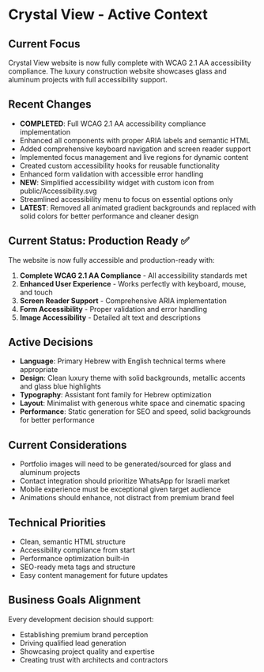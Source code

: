 # Crystal View - Active Context

## Current Focus
Crystal View website is now fully complete with WCAG 2.1 AA accessibility compliance. The luxury construction website showcases glass and aluminum projects with full accessibility support.

## Recent Changes
- **COMPLETED**: Full WCAG 2.1 AA accessibility compliance implementation
- Enhanced all components with proper ARIA labels and semantic HTML
- Added comprehensive keyboard navigation and screen reader support
- Implemented focus management and live regions for dynamic content
- Created custom accessibility hooks for reusable functionality
- Enhanced form validation with accessible error handling
- **NEW**: Simplified accessibility widget with custom icon from public/Accessibility.svg
- Streamlined accessibility menu to focus on essential options only
- **LATEST**: Removed all animated gradient backgrounds and replaced with solid colors for better performance and cleaner design

## Current Status: Production Ready ✅
The website is now fully accessible and production-ready with:
1. **Complete WCAG 2.1 AA Compliance** - All accessibility standards met
2. **Enhanced User Experience** - Works perfectly with keyboard, mouse, and touch
3. **Screen Reader Support** - Comprehensive ARIA implementation
4. **Form Accessibility** - Proper validation and error handling
5. **Image Accessibility** - Detailed alt text and descriptions

## Active Decisions
- **Language**: Primary Hebrew with English technical terms where appropriate
- **Design**: Clean luxury theme with solid backgrounds, metallic accents and glass blue highlights
- **Typography**: Assistant font family for Hebrew optimization
- **Layout**: Minimalist with generous white space and cinematic spacing
- **Performance**: Static generation for SEO and speed, solid backgrounds for better performance

## Current Considerations
- Portfolio images will need to be generated/sourced for glass and aluminum projects
- Contact integration should prioritize WhatsApp for Israeli market
- Mobile experience must be exceptional given target audience
- Animations should enhance, not distract from premium brand feel

## Technical Priorities
- Clean, semantic HTML structure
- Accessibility compliance from start
- Performance optimization built-in
- SEO-ready meta tags and structure
- Easy content management for future updates

## Business Goals Alignment
Every development decision should support:
- Establishing premium brand perception
- Driving qualified lead generation
- Showcasing project quality and expertise
- Creating trust with architects and contractors